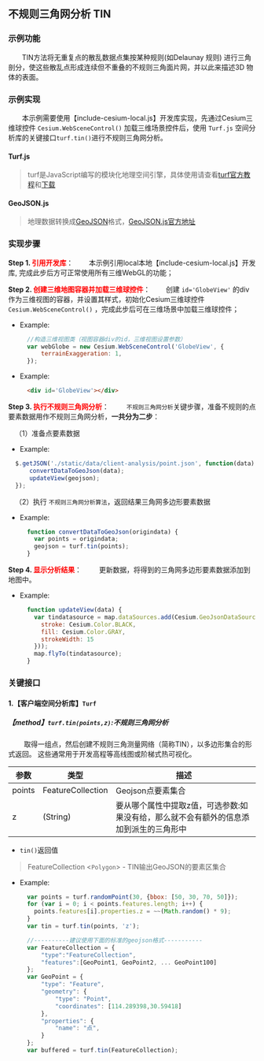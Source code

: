 ## 不规则三角网分析 TIN

### 示例功能

&ensp;&ensp;&ensp;&ensp;TIN方法将无重复点的散乱数据点集按某种规则(如Delaunay 规则) 进行三角剖分，使这些散乱点形成连续但不重叠的不规则三角面片网，并以此来描述3D 物体的表面。

### 示例实现

&ensp;&ensp;&ensp;&ensp;本示例需要使用【include-cesium-local.js】开发库实现，先通过Cesium三维球控件 `Cesium.WebSceneControl()` 加载三维场景控件后，使用 `Turf.js` 空间分析库的关键接口`turf.tin()`进行不规则三角网分析。

#### Turf.js

> turf是JavaScript编写的模块化地理空间引擎，具体使用请查看<a target="_blank" href="http://turfjs.org/">turf官方教程</a>和<a target="_blank" href="https://github.com/Turfjs/turf">下载</a>

#### GeoJSON.js

> 地理数据转换成<a target="_blank" href="http://geojson.org/">GeoJSON</a>格式，<a target="_blank"  href="https://github.com/caseycesari/GeoJSON.js">GeoJSON.js官方地址</a>

### 实现步骤

**Step 1. <font color=red>引用开发库</font>**：
&ensp;&ensp;&ensp;&ensp;本示例引用local本地【include-cesium-local.js】开发库, 完成此步后方可正常使用所有三维WebGL的功能；

**Step 2. <font color=red>创建三维地图容器并加载三维球控件</font>**：
&ensp;&ensp;&ensp;&ensp;创建 `id='GlobeView'` 的div作为三维视图的容器，并设置其样式，初始化Cesium三维球控件 `Cesium.WebSceneControl()` ，完成此步后可在三维场景中加载三维球控件；

* Example:
  ``` Javascript
    //构造三维视图类（视图容器div的id，三维视图设置参数）
    var webGlobe = new Cesium.WebSceneControl('GlobeView', {
        terrainExaggeration: 1,
    });
  ```

* Example:
  ``` html
    <div id='GlobeView'></div>
  ```

**Step 3. <font color=red>执行不规则三角网分析</font>**：
 &ensp;&ensp;&ensp;&ensp; `不规则三角网分析`关键步骤，准备不规则的点要素数据用作不规则三角网分析，**一共分为二步**：

 &ensp;&ensp;（1）准备点要素数据

 * Example:
  ```javascript
    $.getJSON('./static/data/client-analysis/point.json', function(data) {
        convertDataToGeoJson(data);
        updateView(geojson);
    });
  ```
   
 &ensp;&ensp;（2）执行 `不规则三角网分析算法`，返回结果三角网多边形要素数据

* Example: 
  ```javascript
    function convertDataToGeoJson(origindata) {
      var points = origindata;
      geojson = turf.tin(points);
    }   
  ```
   
**Step 4. <font color=red>显示分析结果</font>**：
 &ensp;&ensp;&ensp;&ensp; 更新数据，将得到的三角网多边形要素数据添加到地图中。

* Example:
  ```javascript
    function updateView(data) {
      var tindatasource = map.dataSources.add(Cesium.GeoJsonDataSource.load(data, {
        stroke: Cesium.Color.BLACK,
        fill: Cesium.Color.GRAY,
        strokeWidth: 15
      }));
      map.flyTo(tindatasource);
    }
  ```

### 关键接口

#### 1.【客户端空间分析库】`Turf`

##### 【method】`turf.tin(points,z)`:不规则三角网分析

 &ensp;&ensp;&ensp;&ensp; 取得一组点，然后创建不规则三角测量网络（简称TIN），以多边形集合的形式返回。 这些通常用于开发高程等高线图或阶梯式热可视化。

| 参数   | 类型                     | 描述                                                         |
| ----- | ------------------------ | ----------------------------------------------------------- |
| points | FeatureCollection<Point> | Geojson点要素集合                                            |
| z      | (String)                 | 要从哪个属性中提取z值，可选参数:如果没有给，那么就不会有额外的信息添加到派生的三角形中 |

* `tin()`返回值

> FeatureCollection <`Polygon`> - TIN输出GeoJSON的要素区集合

* Example:
  ```javascript
    var points = turf.randomPoint(30, {bbox: [50, 30, 70, 50]});
    for (var i = 0; i < points.features.length; i++) {
      points.features[i].properties.z = ~~(Math.random() * 9);
    }
    var tin = turf.tin(points, 'z');

    //----------建议使用下面的标准的geojson格式-----------
    var FeatureCollection = {
        "type":"FeatureCollection",
        "features":[GeoPoint1, GeoPoint2, ... GeoPoint100]
    };
    var GeoPoint = {
        "type": "Feature",
        "geometry": {
            "type": "Point",
            "coordinates": [114.289398,30.59418]
        },
        "properties": {
            "name": "点",
        }
    };
    var buffered = turf.tin(FeatureCollection);
  ```

